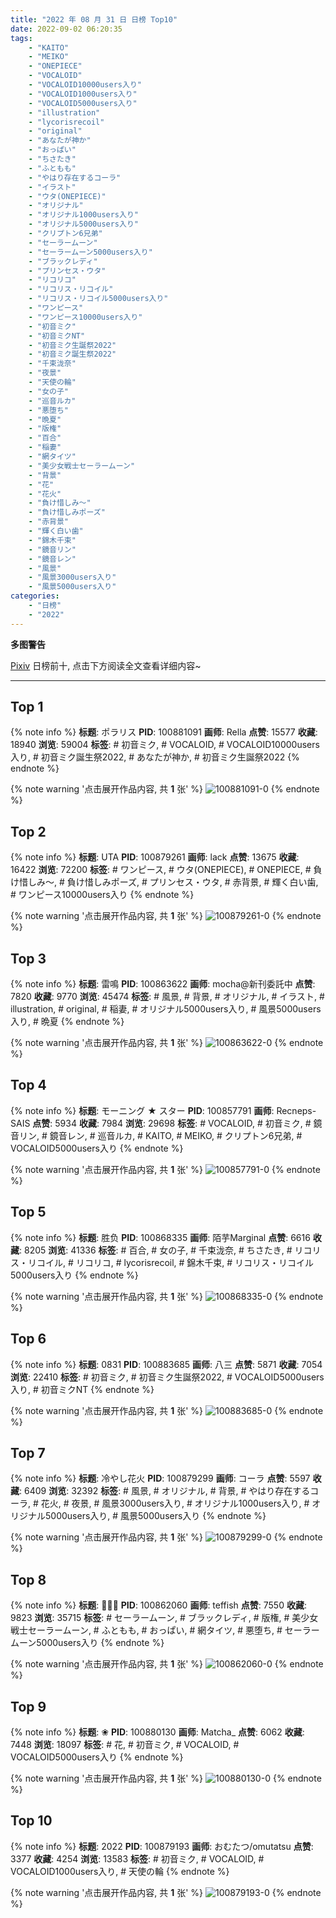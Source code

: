 ```yaml
---
title: "2022 年 08 月 31 日 日榜 Top10"
date: 2022-09-02 06:20:35
tags:
    - "KAITO"
    - "MEIKO"
    - "ONEPIECE"
    - "VOCALOID"
    - "VOCALOID10000users入り"
    - "VOCALOID1000users入り"
    - "VOCALOID5000users入り"
    - "illustration"
    - "lycorisrecoil"
    - "original"
    - "あなたが神か"
    - "おっぱい"
    - "ちさたき"
    - "ふともも"
    - "やはり存在するコーラ"
    - "イラスト"
    - "ウタ(ONEPIECE)"
    - "オリジナル"
    - "オリジナル1000users入り"
    - "オリジナル5000users入り"
    - "クリプトン6兄弟"
    - "セーラームーン"
    - "セーラームーン5000users入り"
    - "ブラックレディ"
    - "プリンセス・ウタ"
    - "リコリコ"
    - "リコリス・リコイル"
    - "リコリス・リコイル5000users入り"
    - "ワンピース"
    - "ワンピース10000users入り"
    - "初音ミク"
    - "初音ミクNT"
    - "初音ミク生誕祭2022"
    - "初音ミク誕生祭2022"
    - "千束泷奈"
    - "夜景"
    - "天使の輪"
    - "女の子"
    - "巡音ルカ"
    - "悪堕ち"
    - "晩夏"
    - "版権"
    - "百合"
    - "稲妻"
    - "網タイツ"
    - "美少女戦士セーラームーン"
    - "背景"
    - "花"
    - "花火"
    - "負け惜しみ〜"
    - "負け惜しみポーズ"
    - "赤背景"
    - "輝く白い歯"
    - "錦木千束"
    - "鏡音リン"
    - "鏡音レン"
    - "風景"
    - "風景3000users入り"
    - "風景5000users入り"
categories:
    - "日榜"
    - "2022"
---
```


<i class="fa fa-triangle-exclamation"></i>**多图警告**<i class="fa fa-triangle-exclamation"></i>

[Pixiv](https://www.pixiv.net/) 日榜前十, 点击下方阅读全文查看详细内容~

<!-- more -->

---

## Top 1

{% note info %}
**标题**: ポラリス
**PID**: 100881091 **画师**: Rella
**点赞**: 15577 **收藏**: 18940 **浏览**: 59004
**标签**: # 初音ミク, # VOCALOID, # VOCALOID10000users入り, # 初音ミク誕生祭2022, # あなたが神か, # 初音ミク生誕祭2022
{% endnote %}

{% note warning '点击展开作品内容, 共 **1** 张' %}
![100881091-0](https://i.pixiv.re/img-original/img/2022/08/31/00/39/15/100881091_p0.jpg)
{% endnote %}

## Top 2

{% note info %}
**标题**: UTA
**PID**: 100879261 **画师**: lack
**点赞**: 13675 **收藏**: 16422 **浏览**: 72200
**标签**: # ワンピース, # ウタ(ONEPIECE), # ONEPIECE, # 負け惜しみ〜, # 負け惜しみポーズ, # プリンセス・ウタ, # 赤背景, # 輝く白い歯, # ワンピース10000users入り
{% endnote %}

{% note warning '点击展开作品内容, 共 **1** 张' %}
![100879261-0](https://i.pixiv.re/img-original/img/2022/08/31/00/00/22/100879261_p0.png)
{% endnote %}

## Top 3

{% note info %}
**标题**: 雷鳴
**PID**: 100863622 **画师**: mocha@新刊委託中
**点赞**: 7820 **收藏**: 9770 **浏览**: 45474
**标签**: # 風景, # 背景, # オリジナル, # イラスト, # illustration, # original, # 稲妻, # オリジナル5000users入り, # 風景5000users入り, # 晩夏
{% endnote %}

{% note warning '点击展开作品内容, 共 **1** 张' %}
![100863622-0](https://i.pixiv.re/img-original/img/2022/08/30/09/08/19/100863622_p0.png)
{% endnote %}

## Top 4

{% note info %}
**标题**: モーニング ★ スター
**PID**: 100857791 **画师**: Recneps-SAIS
**点赞**: 5934 **收藏**: 7984 **浏览**: 29698
**标签**: # VOCALOID, # 初音ミク, # 鏡音リン, # 鏡音レン, # 巡音ルカ, # KAITO, # MEIKO, # クリプトン6兄弟, # VOCALOID5000users入り
{% endnote %}

{% note warning '点击展开作品内容, 共 **1** 张' %}
![100857791-0](https://i.pixiv.re/img-original/img/2022/08/30/00/18/22/100857791_p0.png)
{% endnote %}

## Top 5

{% note info %}
**标题**: 胜负
**PID**: 100868335 **画师**: 陌芋Marginal
**点赞**: 6616 **收藏**: 8205 **浏览**: 41336
**标签**: # 百合, # 女の子, # 千束泷奈, # ちさたき, # リコリス・リコイル, # リコリコ, # lycorisrecoil, # 錦木千束, # リコリス・リコイル5000users入り
{% endnote %}

{% note warning '点击展开作品内容, 共 **1** 张' %}
![100868335-0](https://i.pixiv.re/img-original/img/2022/08/30/16/04/13/100868335_p0.jpg)
{% endnote %}

## Top 6

{% note info %}
**标题**: 0831
**PID**: 100883685 **画师**: 八三
**点赞**: 5871 **收藏**: 7054 **浏览**: 22410
**标签**: # 初音ミク, # 初音ミク生誕祭2022, # VOCALOID5000users入り, # 初音ミクNT
{% endnote %}

{% note warning '点击展开作品内容, 共 **1** 张' %}
![100883685-0](https://i.pixiv.re/img-original/img/2022/08/31/02/47/22/100883685_p0.png)
{% endnote %}

## Top 7

{% note info %}
**标题**: 冷やし花火
**PID**: 100879299 **画师**: コーラ
**点赞**: 5597 **收藏**: 6409 **浏览**: 32392
**标签**: # 風景, # オリジナル, # 背景, # やはり存在するコーラ, # 花火, # 夜景, # 風景3000users入り, # オリジナル1000users入り, # オリジナル5000users入り, # 風景5000users入り
{% endnote %}

{% note warning '点击展开作品内容, 共 **1** 张' %}
![100879299-0](https://i.pixiv.re/img-original/img/2022/08/31/00/00/33/100879299_p0.jpg)
{% endnote %}

## Top 8

{% note info %}
**标题**: 🌙🐇🌙
**PID**: 100862060 **画师**: teffish
**点赞**: 7550 **收藏**: 9823 **浏览**: 35715
**标签**: # セーラームーン, # ブラックレディ, # 版権, # 美少女戦士セーラームーン, # ふともも, # おっぱい, # 網タイツ, # 悪堕ち, # セーラームーン5000users入り
{% endnote %}

{% note warning '点击展开作品内容, 共 **1** 张' %}
![100862060-0](https://i.pixiv.re/img-original/img/2022/08/30/06/16/49/100862060_p0.jpg)
{% endnote %}

## Top 9

{% note info %}
**标题**: ❀
**PID**: 100880130 **画师**: Matcha_
**点赞**: 6062 **收藏**: 7448 **浏览**: 18097
**标签**: # 花, # 初音ミク, # VOCALOID, # VOCALOID5000users入り
{% endnote %}

{% note warning '点击展开作品内容, 共 **1** 张' %}
![100880130-0](https://i.pixiv.re/img-original/img/2022/08/31/00/12/35/100880130_p0.png)
{% endnote %}

## Top 10

{% note info %}
**标题**: 2022
**PID**: 100879193 **画师**: おむたつ/omutatsu
**点赞**: 3377 **收藏**: 4254 **浏览**: 13583
**标签**: # 初音ミク, # VOCALOID, # VOCALOID1000users入り, # 天使の輪
{% endnote %}

{% note warning '点击展开作品内容, 共 **1** 张' %}
![100879193-0](https://i.pixiv.re/img-original/img/2022/08/31/00/00/14/100879193_p0.jpg)
{% endnote %}
